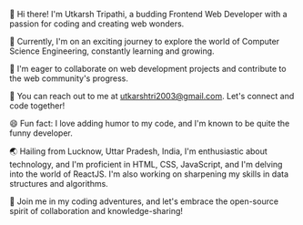 👋 Hi there! I'm Utkarsh Tripathi, a budding Frontend Web Developer with a passion for coding and creating web wonders.

🌱 Currently, I'm on an exciting journey to explore the world of Computer Science Engineering, constantly learning and growing.

🚀 I'm eager to collaborate on web development projects and contribute to the web community's progress.

💬 You can reach out to me at utkarshtri2003@gmail.com. Let's connect and code together!

😄 Fun fact: I love adding humor to my code, and I'm known to be quite the funny developer.

🌏 Hailing from Lucknow, Uttar Pradesh, India, I'm enthusiastic about technology, and I'm proficient in HTML, CSS, JavaScript, and I'm delving into the world of ReactJS. I'm also working on sharpening my skills in data structures and algorithms.

🌟 Join me in my coding adventures, and let's embrace the open-source spirit of collaboration and knowledge-sharing!
